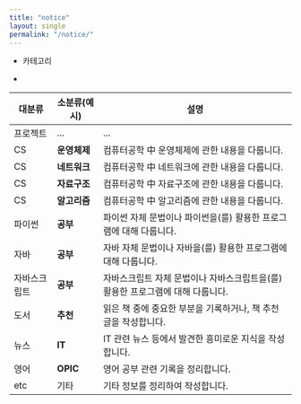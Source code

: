 ```yaml
---
title: "notice"
layout: single
permalink: "/notice/"
---
```


* 카테고리
-

|대분류|소분류(예시)|설명|
|---|---|---|
|프로젝트|...|...|
|CS|**운영체제**|컴퓨터공학 中 운영체제에 관한 내용을 다룹니다.|
|CS|**네트워크**|컴퓨터공학 中 네트워크에 관한 내용을 다룹니다.|
|CS|**자료구조**|컴퓨터공학 中 자료구조에 관한 내용을 다룹니다.|
|CS|**알고리즘**|컴퓨터공학 中 알고리즘에 관한 내용을 다룹니다.|
|파이썬|**공부**|파이썬 자체 문법이나 파이썬을(를) 활용한 프로그램에 대해 다룹니다.|
|자바|**공부**|자바 자체 문법이나 자바을(를) 활용한 프로그램에 대해 다룹니다.|
|자바스크립트|**공부**|자바스크립트 자체 문법이나 자바스크립트을(를) 활용한 프로그램에 대해 다룹니다.|
|도서|**추천**|읽은 책 중에 중요한 부분을 기록하거나, 책 추천글을 작성합니다.|
|뉴스|**IT**|IT 관련 뉴스 등에서 발견한 흥미로운 지식을 작성합니다.|
|영어|**OPIC**|영어 공부 관련 기록을 정리합니다.|
|etc|기타|기타 정보를 정리하여 작성합니다.|
